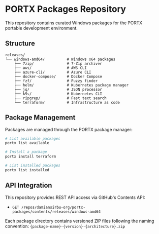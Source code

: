 # PORTX Packages Repository

This repository contains curated Windows packages for the PORTX portable development environment.

## Structure

```
releases/
└── windows-amd64/          # Windows x64 packages
    ├── 7zip/               # 7-Zip archiver
    ├── aws/                # AWS CLI
    ├── azure-cli/          # Azure CLI
    ├── docker-compose/     # Docker Compose
    ├── fzf/                # Fuzzy finder
    ├── helm/               # Kubernetes package manager
    ├── jq/                 # JSON processor
    ├── k9s/                # Kubernetes CLI
    ├── ripgrep/            # Fast text search
    └── terraform/          # Infrastructure as code
```

## Package Management

Packages are managed through the PORTX package manager:

```bash
# List available packages
portx list available

# Install a package
portx install terraform

# List installed packages
portx list installed
```

## API Integration

This repository provides REST API access via GitHub's Contents API:
- `GET /repos/damiansirbu-org/portx-packages/contents/releases/windows-amd64`

Each package directory contains versioned ZIP files following the naming convention:
`{package-name}-{version}-{architecture}.zip`
